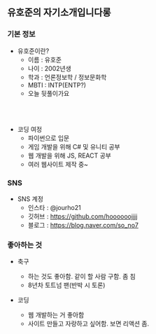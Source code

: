 ## 유호준의 자기소개입니다롱

### 기본 정보

- 유호준이란?
  - 이름 : 유호준
  - 나이 : 2002년생
  - 학과 : 언론정보학 / 정보문화학
  - MBTI : INTP(ENTP?)
  - 오늘 뒷풀이가요

<br></br>

- 코딩 여정
  - 파이썬으로 입문
  - 게임 개발을 위해 C# 및 유니티 공부
  - 웹 개발을 위해 JS, REACT 공부
  - 여러 웹사이트 제작 중~

### SNS

- SNS 계정
  - 인스타 : @jourho21
  - 깃허브 : https://github.com/hoooooojjjj
  - 블로그 : https://blog.naver.com/so_no7

### 좋아하는 것

- 축구

  - 하는 것도 좋아함. 같이 할 사람 구함. 좀 침
  - 8년차 토트넘 팬(반박 시 토론)

- 코딩
  - 웹 개발하는 거 좋아함
  - 사이트 만들고 자랑하고 싶어함. 보면 리액션 좀.
